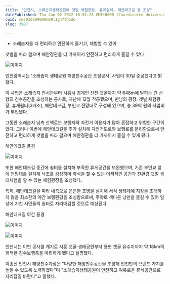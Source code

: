 ```yaml
---
title: "인천시, 소래습지생태공원에 갯벌 체험광장, 휴게쉼터, 해안데크길 등 조성"
datePublished: Thu Jun 02 2022 16:51:28 GMT+0000 (Coordinated Universal Time)
cuid: cm703da99000k09l1g47thodo
slug: 3987

---
```



- 소래습지를 더 편리하고 안전하게 즐기고, 체험할 수 있어

갯벌을 따라 걸으며 해안경관을 더 가까이서 안전하고 편리하게 즐길 수 있다

![이미지](https://cdn.hashnode.com/res/hashnode/image/upload/v1739254736312/7d1ddf32-ae0f-4fbb-9fb6-c3ec99b0644c.png)

인천광역시는 '소래습지 생태공원 해양친수공간 조성공사' 사업이 30일 준공했다고 밝혔다.

이 사업은 소래습지 전시관부터 시흥시 경계인 신천 갯골까지 약 648m에 달하는 긴 선형의 친수공간을 조성하는 공사로, 지난해 12월 착공했으며, 만남의 광장, 갯벌 체험광장, 휴게쉼터(3개소), 해안데크길, 부인교 전망대로 구성돼 있으며, 총 39억 원의 사업비가 투입됐다.

그동안 소래습지 남측 산책로는 보행자와 자전거 이용자가 많아 혼잡하고 위험한 구간이었다. 그러나 이번에 해안데크길을 추가 설치해 자전거도로와 보행로를 분리함으로써 안전하고 편리하게 갯벌을 따라 걸으며 해안경관을 더 가까이서 즐길 수 있게 됐다.

해안데크길 풍경

![이미지](https://cdn.hashnode.com/res/hashnode/image/upload/v1739254738700/10632409-2fff-42ae-8516-f3340434c337.png)

또한 해안데크길 중간에 쉼터를 설치해 부족한 휴게공간을 보완했으며, 기존 부인교 앞에 전망대를 설치해 낙조를 감상하며 휴식을 할 수 있는 이색적인 공간과 친환경 갯벌 생태체험을 할 수 있는 체험광장을 조성했다.

특히, 해안데크길을 따라 내측으로 은은한 조명을 설치해 서식 생태계에 지장을 초래하지 않을 최소한의 야간 보행환경을 조성함으로써, 주야로 색다른 낭만을 즐길 수 있어 일상에 지친 시민들의 쉼터로 자리매김할 것으로 예상된다.

해안데크길 야간 풍경

![이미지](https://cdn.hashnode.com/res/hashnode/image/upload/v1739254741040/0e464e18-883b-46b5-81b5-df609402720d.png)

![이미지](https://cdn.hashnode.com/res/hashnode/image/upload/v1739254743562/1d921b4d-562d-407a-b07f-816942f8465c.png)

인천시는 이번 공사를 계기로 시흥 갯골 생태공원부터 용현 갯골 유수지까지 약 18km의 쾌적한 친수보행축을 마련하게 됐다고 설명했다.

이종신 인천시 해양친수과장은 "다양한 해양친수공간을 조성해 인천만의 브랜드 가치를 높일 수 있도록 노력하겠다"며 "소래습지생태공원이 안전하고 여유로운 휴식공간으로 자리잡길 바란다"고 말했다.